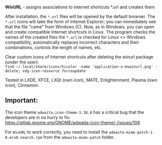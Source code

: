 **WinURL** - assigns associations to internet shortcuts *.url and creates them

After installation, the `*.url` files will be opened by the default browser. The `*.url` icons will take the form of Internet Explorer; you can immediately see that the file "came" from Windows (C). Now, as in Windows, you can open and create compatible Internet shortcuts in Linux. The program checks the names of the created files the `*.url` is checked for Linux <> Windows compatibility, automatically replaces incorrect characters and their combinations, controls the length of names, etc.

Clear custom icons of Internet shortcuts after deleting the winurl package (under the user):  
`find ~/.local/share/icons/hicolor -name 'application-x-mswinurl.png' -delete; xdg-icon-resource forceupdate`

Tested in LXDE, XFCE, LXQt (own icon), MATE, Enlightenment, Plasma (own icon), Cinnamon.

Important:
---
The icon theme `adwaita-icon-theme-3.38.0` has a critical bug that the developers are in no hurry to fix:  
https://gitlab.gnome.org/GNOME/adwaita-icon-theme/-/issues/108

For `WinURL` to work correctly, you need to install the `adwaita-mime-patch-1-0.mrx8.noarch.rpm` from the `adwaita-mime-patch` folder.
